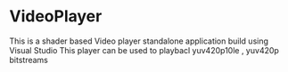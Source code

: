 # VideoPlayer
This is a shader based Video player standalone application build using Visual Studio
This player can be used to playbacl yuv420p10le , yuv420p bitstreams
